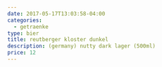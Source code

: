 ```yaml
---
date: 2017-05-17T13:03:58-04:00
categories:
  - getraenke
type: bier
title: reutberger kloster dunkel
description: (germany) nutty dark lager (500ml)
price: 12
---
```

